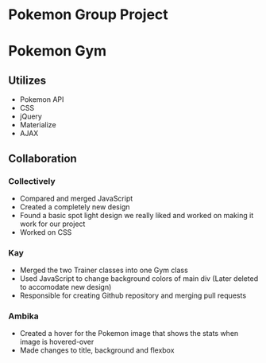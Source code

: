 # Pokemon Group Project
# Pokemon Gym

## Utilizes
* Pokemon API
* CSS
* jQuery
* Materialize
* AJAX

## Collaboration 
### Collectively
* Compared and merged JavaScript
* Created a completely new design
* Found a basic spot light design we really liked and worked on making it work for our project
* Worked on CSS

### Kay
* Merged the two Trainer classes into one Gym class
* Used JavaScript to change background colors of main div (Later deleted to accomodate new design)
* Responsible for creating Github repository and merging pull requests

### Ambika
* Created a hover for the Pokemon image that shows the stats when image is hovered-over
* Made changes to title, background and flexbox


